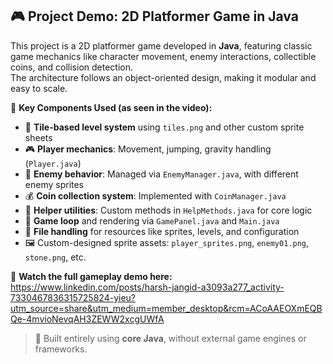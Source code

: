 ## 🎮 Project Demo: 2D Platformer Game in Java

This project is a 2D platformer game developed in **Java**, featuring classic game mechanics like character movement, enemy interactions, collectible coins, and collision detection.  
The architecture follows an object-oriented design, making it modular and easy to scale.

🔧 **Key Components Used (as seen in the video):**
- 🧱 **Tile-based level system** using `tiles.png` and other custom sprite sheets
- 🎮 **Player mechanics**: Movement, jumping, gravity handling (`Player.java`)
- 👾 **Enemy behavior**: Managed via `EnemyManager.java`, with different enemy sprites
- 💰 **Coin collection system**: Implemented with `CoinManager.java`
- 🧠 **Helper utilities**: Custom methods in `HelpMethods.java` for core logic
- 🔄 **Game loop** and rendering via `GamePanel.java` and `Main.java`
- 📁 **File handling** for resources like sprites, levels, and configuration
- 🖼️ Custom-designed sprite assets: `player_sprites.png`, `enemy01.png`, `stone.png`, etc.

🎥 **Watch the full gameplay demo here:**  
https://www.linkedin.com/posts/harsh-jangid-a3093a277_activity-7330467836315725824-yieu?utm_source=share&utm_medium=member_desktop&rcm=ACoAAEOXmEQBQe-4mvioNevqAH3ZEWW2xcgUWfA

> 🧩 Built entirely using **core Java**, without external game engines or frameworks.
